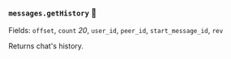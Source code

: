 ### `messages.getHistory` 🔰

Fields: `offset`, `count` _20_, `user_id`, `peer_id`, `start_message_id`, `rev`

Returns chat's history.
